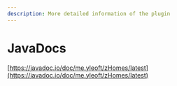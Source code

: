 ```yaml
---
description: More detailed information of the plugin
---
```


# JavaDocs

[https://javadoc.io/doc/me.yleoft/zHomes/latest](https://javadoc.io/doc/me.yleoft/zHomes/latest)
